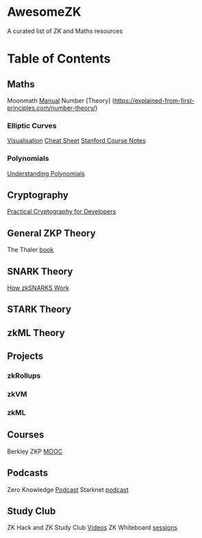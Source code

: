 # AwesomeZK
A curated list of ZK and Maths resources

Table of Contents
=================




## Maths

Moonmath [Manual](https://leastauthority.com/community-matters/moonmath-manual/)
Number [Theory] (https://explained-from-first-principles.com/number-theory/)

### Elliptic Curves
[Visualisation](https://curves.xargs.org/?source=post_page-----ee00d6accb4d--------------------------------#finite-field-math) 
[Cheat Sheet](https://hackmd.io/@timofey/rJ8HP8Yaj)
[Stanford Course Notes](https://crypto.stanford.edu/pbc/notes/ep/)

### Polynomials
[Understanding Polynomials](https://www.zkcamp.xyz/blog/you-cant-understand-zkps-without-understanding-polynomials)

## Cryptography

[Practical Cryptography for Developers](https://cryptobook.nakov.com/)


## General ZKP Theory
The Thaler [book](https://people.cs.georgetown.edu/jthaler/ProofsArgsAndZK.html)

## SNARK Theory
[How zkSNARKS Work](https://arxiv.org/pdf/1906.07221.pdf)


## STARK Theory

## zkML Theory


## Projects

### zkRollups

### zkVM

### zkML


## Courses
Berkley ZKP [MOOC](https://www.youtube.com/@blockchain-web3moocs635)

## Podcasts

Zero Knowledge [Podcast](https://zeroknowledge.fm/)
Starknet [podcast](https://starknet.io/what-is-starknet/stark-struck-podcast/)

## Study Club
ZK Hack and ZK Study Club [Videos](https://www.youtube.com/@zeroknowledgefm)
ZK Whiteboard [sessions](https://zkhack.dev/whiteboard/)  